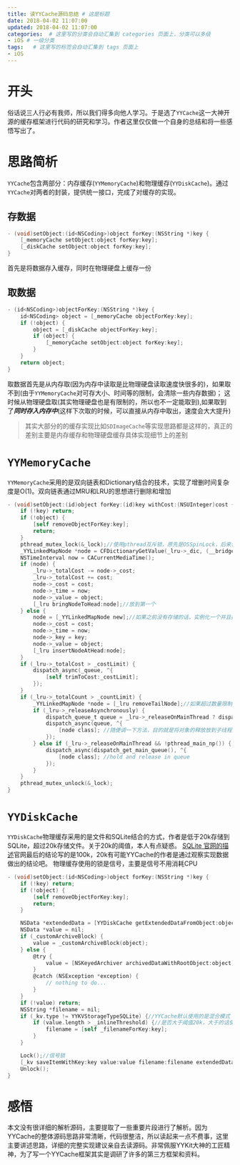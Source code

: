 ```yaml
---
title: 读YYCache源码总结 # 这是标题
date: 2018-04-02 11:07:00
updated: 2018-04-02 11:07:00
categories:  # 这里写的分类会自动汇集到 categories 页面上，分类可以多级
- iOS # 一级分类
tags:   # 这里写的标签会自动汇集到 tags 页面上
- iOS
---
```

# 开头
俗话说三人行必有我师，所以我们得多向他人学习。于是选了`YYCache`这一大神开源的缓存框架进行代码的研究和学习。作者这里仅仅做一个自身的总结和将一些感悟写出了。

# 思路简析
`YYCache`包含两部分：内存缓存(`YYMemoryCache`)和物理缓存(`YYDiskCache`)。通过`YYCache`对两者的封装，提供统一接口，完成了对缓存的实现。
## 存数据
```Objective-C
- (void)setObject:(id<NSCoding>)object forKey:(NSString *)key {
    [_memoryCache setObject:object forKey:key];
    [_diskCache setObject:object forKey:key];
}
```
首先是将数据存入缓存，同时在物理硬盘上缓存一份
## 取数据
```Objective-C
- (id<NSCoding>)objectForKey:(NSString *)key {
    id<NSCoding> object = [_memoryCache objectForKey:key];
    if (!object) {
        object = [_diskCache objectForKey:key];
        if (object) {
            [_memoryCache setObject:object forKey:key];
        }
    }
    return object;
}
```
取数据首先是从内存取(因为内存中读取是比物理硬盘读取速度快很多的)，如果取不到(由于`YYMemoryCache`对可存大小、时间等的限制，会清除一些内存数据)；
这时候从物理硬盘取(其实物理硬盘也是有限制的，所以也不一定能取到),如果取到了***同时存入内存中***(这样下次取的时候，可以直接从内存中取出，速度会大大提升)

>其实大部分的的缓存实现比如`SDImageCache`等实现思路都是这样的，真正的差别主要是内存缓存和物理硬盘缓存具体实现细节上的差别

# `YYMemoryCache`
`YYMemoryCache`采用的是双向链表和Dictionary结合的技术，实现了增删时间复杂度是O(1)。双向链表通过MRU和LRU的思想进行删除和增加
```Objective-C
- (void)setObject:(id)object forKey:(id)key withCost:(NSUInteger)cost {
    if (!key) return;
    if (!object) {
        [self removeObjectForKey:key];
        return;
    }
    pthread_mutex_lock(&_lock);//使用pthread互斥锁，原先是OSSpinLock，后来作者更换了。不过可能由于后期好久没维护了，所以没使用苹果的os_unfair_lock替换品
    _YYLinkedMapNode *node = CFDictionaryGetValue(_lru->_dic, (__bridge const void *)(key));//之前存储过的话就取出来并将其放到双向链表的第一个。MRU
    NSTimeInterval now = CACurrentMediaTime();
    if (node) {
        _lru->_totalCost -= node->_cost;
        _lru->_totalCost += cost;
        node->_cost = cost;
        node->_time = now;
        node->_value = object;
        [_lru bringNodeToHead:node];//放到第一个
    } else {
        node = [_YYLinkedMapNode new];//如果之前没有存储的话，实例化一个并且插入头部
        node->_cost = cost;
        node->_time = now;
        node->_key = key;
        node->_value = object;
        [_lru insertNodeAtHead:node];
    }
    if (_lru->_totalCost > _costLimit) {
        dispatch_async(_queue, ^{
            [self trimToCost:_costLimit];
        });
    }
    if (_lru->_totalCount > _countLimit) {
        _YYLinkedMapNode *node = [_lru removeTailNode];//如果超过数量限制，删除链表的最后一个。LRU
        if (_lru->_releaseAsynchronously) {
            dispatch_queue_t queue = _lru->_releaseOnMainThread ? dispatch_get_main_queue() : YYMemoryCacheGetReleaseQueue();
            dispatch_async(queue, ^{
                [node class]; //随便调一下方法，目的就是将对象的释放放到子线程里边
            });
        } else if (_lru->_releaseOnMainThread && !pthread_main_np()) {
            dispatch_async(dispatch_get_main_queue(), ^{
                [node class]; //hold and release in queue
            });
        }
    }
    pthread_mutex_unlock(&_lock);
}
```

# `YYDiskCache`
`YYDiskCache`物理缓存采用的是文件和SQLite结合的方式，作者是低于20k存储到SQLite，超过20k存储文件。关于20k的阈值，本人有点疑惑。 [SQLite 官网的描述](http://www.sqlite.org/intern-v-extern-blob.html)官网最后的结论写的是100k，20k有可能YYCache的作者是通过观察实现数据做出的结论吧。
物理缓存使用的锁是信号，主要是信号不用消耗CPU
```Objective-C
- (void)setObject:(id<NSCoding>)object forKey:(NSString *)key {
    if (!key) return;
    if (!object) {
        [self removeObjectForKey:key];
        return;
    }

    NSData *extendedData = [YYDiskCache getExtendedDataFromObject:object];
    NSData *value = nil;
    if (_customArchiveBlock) {
        value = _customArchiveBlock(object);
    } else {
        @try {
            value = [NSKeyedArchiver archivedDataWithRootObject:object];
        }
        @catch (NSException *exception) {
            // nothing to do...
        }
    }
    if (!value) return;
    NSString *filename = nil;
    if (_kv.type != YYKVStorageTypeSQLite) {//YYCache默认使用的是混合模式
        if (value.length > _inlineThreshold) {//是否大于阈值20k，大于的话使用文件存储
            filename = [self _filenameForKey:key];
        }
    }

    Lock();//信号锁
    [_kv saveItemWithKey:key value:value filename:filename extendedData:extendedData];
    Unlock();
}
```
# 感悟
本文没有很详细的解析源码，主要提取了一些重要片段进行了解析。因为YYCache的整体源码思路非常清晰，代码很整洁，所以读起来一点不费事，这里主要讲述思路，详细的完整实现建议亲自去读源码。非常佩服YYKit大神的工匠精神，为了写一个YYCache框架其实是调研了许多的第三方框架和资料。
